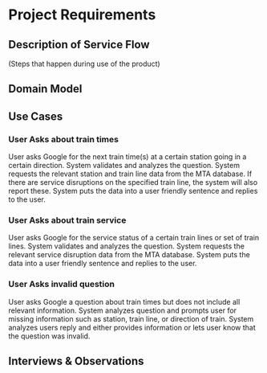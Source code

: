 # Project Requirements

## Description of Service Flow

(Steps that happen during use of the product)

## Domain Model

## Use Cases

### User Asks about train times

User asks Google for the next train time(s) at a certain station going in a certain direction. System validates and analyzes the question. System requests the relevant station and train line data from the MTA database. If there are service disruptions on the specified train line, the system will also report these. System puts the data into a user friendly sentence and replies to the user. 

### User Asks about train service

User asks Google for the service status of a certain train lines or set of train lines. System validates and analyzes the question. System requests the relevant service disruption data from the MTA database. System puts the data into a user friendly sentence and replies to the user.

### User Asks invalid question

User asks Google a question about train times but does not include all relevant information. System analyzes question and prompts user for missing information such as station, train line, or direction of train. System analyzes users reply and either provides information or lets user know that the question was invalid.

## Interviews & Observations
